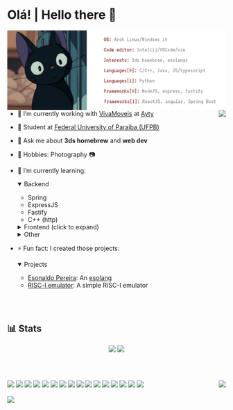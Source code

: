 <h1 align="left">Olá! | Hello there 👋
</h1>

<img src="./banner.svg" align="right">
<img src="https://github-readme-stats.vercel.app/api?username=710lucas&theme=transparent&hide_border=true&title_color=953636" align="right">

<p align="left">
  
  - 🔭 I’m currently working with [VivaMoveis](https://vivamoveis.com/) at [Ayty](https://ayty.org)
  - 📑 Student at [Federal University of Paraíba (UFPB)](https://ufpb.br)

  - 💬 Ask me about **3ds homebrew** and **web dev**
  - 🎲 Hobbies: Photography 📷
  - 🌱 I’m currently learning:
    <details open>
      <summary>Backend</summary>
  
    - Spring
    - ExpressJS
    - Fastify
    - C++ (http)
      
    </details>
    <details>
      <summary>Frontend (click to expand)</summary>
  
    - Typescript
    - ReactJS
    - Angular
      
    </details>
        </details>
    <details>
      <summary>Other</summary>
  
    - homebrew (3ds, wii)
    - C++
    - Low level coding
      
    </details>
  - ⚡ Fun fact: I created those projects:
    <details open>
      <summary>Projects</summary>
  
    - [Esonaldo Pereira](https://github.com/710lucas/esonaldo-pereira): An [esolang](https://esolangs.org/wiki/Esoteric_programming_language)
    - [RISC-I emulator](https://github.com/710lucas/RISC-I-Emu): A simple RISC-I emulator
      
    </details>
  
    

    
  
</p>

<br>
<br>

<h2>
  📊 Stats 
</h2>


<p align="center">
<img src="https://github-readme-stats.vercel.app/api/top-langs/?username=710lucas&layout=compact">  
  <img src="https://streak-stats.demolab.com?user=710lucas&hide_border=true">
</p>




  






<br>
<br>

<p align="left">
    <img  src="https://i.pinimg.com/originals/d8/aa/d9/d8aad938f2beea672124ebf1309584c7.gif" style="height: 50vh" align="right">
    <img src="https://cdn.jsdelivr.net/gh/devicons/devicon/icons/java/java-original-wordmark.svg" width="75vw"/>
    <img src="https://cdn.jsdelivr.net/gh/devicons/devicon/icons/javascript/javascript-plain.svg" width="75vw"/>
    <img src="https://cdn.jsdelivr.net/gh/devicons/devicon/icons/cplusplus/cplusplus-original.svg" width="75vw"/>
    <img src="https://cdn.jsdelivr.net/gh/devicons/devicon/icons/c/c-original.svg" width="75vw"/>
    <img src="https://cdn.jsdelivr.net/gh/devicons/devicon/icons/python/python-original-wordmark.svg" width="75vw" />
    <img src="https://cdn.jsdelivr.net/gh/devicons/devicon/icons/angularjs/angularjs-plain-wordmark.svg"  width="75vw"/>
    <img src="https://cdn.jsdelivr.net/gh/devicons/devicon/icons/html5/html5-original-wordmark.svg" width="75vw"/>
    <img src="https://cdn.jsdelivr.net/gh/devicons/devicon/icons/css3/css3-original-wordmark.svg" width="75vw"/>
    <img src="https://cdn.jsdelivr.net/gh/devicons/devicon/icons/spring/spring-original-wordmark.svg" width="75vw"/>
    <img src="https://cdn.jsdelivr.net/gh/devicons/devicon/icons/bash/bash-original.svg" width="75vw" />
    <img src="https://cdn.jsdelivr.net/gh/devicons/devicon/icons/ssh/ssh-original-wordmark.svg" width="75vw"/>
    <img src="https://cdn.jsdelivr.net/gh/devicons/devicon/icons/linux/linux-original.svg" width="75vw"/>
    <img src="https://cdn.jsdelivr.net/gh/devicons/devicon/icons/docker/docker-plain-wordmark.svg" width="75vw" /> 
    <img src="https://cdn.jsdelivr.net/gh/devicons/devicon/icons/react/react-original-wordmark.svg" width="75vw"/>
    <img src="https://cdn.jsdelivr.net/gh/devicons/devicon@latest/icons/nodejs/nodejs-original-wordmark.svg" width="75vw"/>
    <img src="https://cdn.jsdelivr.net/gh/devicons/devicon@latest/icons/typescript/typescript-original.svg" width="75vw"/>
    <br>
    <br>
    <img src="https://komarev.com/ghpvc/?username=710lucas">
    <br>
    <br>
</p>


        







<!---
LucasPB710/LucasPB710 is a ✨ special ✨ repository because its `README.md` (this file) appears on your GitHub profile.
You can click the Preview link to take a look at your changes.
--->
